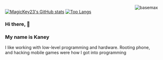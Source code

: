 <img align ="right" src="https://komarev.com/ghpvc/?username=basemax&label=Profile%20views&color=0e75b6&style=flat" alt="basemax">


[![MagicKey23's GitHub stats](https://github-readme-stats.vercel.app/api?username=MagicKey23&show_icons=true&theme=cobalt)](https://github.com/anuraghazra/github-readme-stats)
[![Top Langs](https://github-readme-stats.vercel.app/api/top-langs/?username=MagicKey23&layout=compact)](https://github.com/anuraghazra/github-readme-stats)

### Hi there, 👋
### My name is Kaney
I like working with low-level programming and hardware. Rooting phone, and hacking mobile games were how I got into programming
<!--
**MagicKey23/MagicKey23** is a ✨ _special_ ✨ repository because its `README.md` (this file) appears on your GitHub profile.

Here are some ideas to get you started:

- 🔭 I’m currently working on ...
- 🌱 I’m currently learning ...
- 👯 I’m looking to collaborate on ...
- 🤔 I’m looking for help with ...
- 💬 Ask me about ...
- 📫 How to reach me: ...
- 😄 Pronouns: ...
- ⚡ Fun fact: ...
-->

